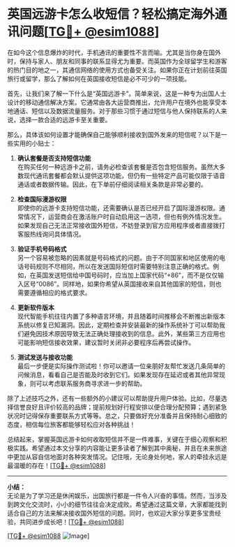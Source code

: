 # 英国远游卡怎么收短信？轻松搞定海外通讯问题[[TG💪+ @esim1088](https://t.me/s/esim1088)]

在如今这个信息爆炸的时代，手机通讯的重要性不言而喻。尤其是当你身在国外时，保持与家人、朋友和同事的联系显得尤为重要。而英国作为全球留学生和游客的热门目的地之一，其通信网络的使用方式也备受关注。如果你正在计划前往英国旅行或留学，那么了解如何在英国接收短信是必不可少的一项技能。

首先，让我们来了解一下什么是“英国远游卡”。简单来说，这是一种专为出国人士设计的移动通信解决方案。它通常由各大运营商推出，允许用户在境外也能享受本地通话、短信以及数据流量服务。对于那些习惯于通过短信与他人保持联系的人来说，选择一款合适的远游卡至关重要。

那么，具体该如何设置才能确保自己能够顺利接收到国外发来的短信呢？以下是一些实用的小贴士：

1. **确认套餐是否支持短信功能**  
   在购买任何一种远游卡之前，请务必检查该套餐是否包含短信服务。虽然大多数现代通讯套餐都会默认提供这项功能，但仍有一些特定产品可能仅限于语音通话或者数据传输。因此，在下单前仔细阅读相关条款是非常必要的。

2. **检查国际漫游权限**  
   即使你的远游卡支持短信功能，还需要确认是否已经开启了国际漫游权限。通常情况下，运营商会在激活账户时自动启用这一选项，但也有例外情况发生。如果发现自己无法正常接收国外短信，不妨登录到官方应用程序或者直接拨打客服热线询问具体情况。

3. **验证手机号码格式**  
   另一个容易被忽略的因素就是号码格式的问题。由于不同国家和地区使用的电话号码规则不尽相同，所以在发送国际短信时需要特别注意正确的格式。例如，在英国发送短信给中国号码时，应当加上国家代码“+86”，而不是仅仅输入区号“0086”。同样地，如果你希望从英国接收来自其他国家的短信，则也需要遵循相应的格式要求。

4. **更新软件版本**  
   现代智能手机往往内置了多种语言环境，并且随着时间推移会不断推出新版本系统以修复已知漏洞。因此，定期检查并安装最新的操作系统补丁可以帮助我们避免因技术原因导致无法正确处理接收到的信息。此外，某些第三方应用也可能影响短信接收效果，建议暂时关闭非必要程序后再尝试操作。

5. **测试发送与接收功能**  
   最后一步便是实际操作测试啦！你可以邀请一位亲朋好友帮忙发送几条简单的问候消息，看看自己是否能及时收到它们。如果发现存在延迟或者其他异常现象，则可以考虑联系服务商寻求进一步的帮助。

除了上述技巧之外，还有一些额外的小建议可以帮助提升用户体验。比如，尽量选择信誉良好且评价较高的品牌；提前规划好行程安排以便合理分配预算；遇到紧急状况时记得保存重要联系方式等等。总之，只要做好充分准备并且保持耐心细致的态度，相信每位旅客都能够轻松应对各种挑战！

总结起来，掌握英国远游卡如何收取短信并不是一件难事，关键在于细心观察和积极实践。希望通过本文分享的内容能让更多读者了解到其中奥秘，并且在未来旅途中更加从容自信地面对各种突发情况。记住哦，无论身处何地，家人的牵挂永远是最温暖的存在！[[TG💪+ @esim1088](https://t.me/s/esim1088)]

---

**小结：**  
无论是为了学习还是休闲娱乐，出国旅行都是一件令人兴奋的事情。然而，当涉及到跨文化交流时，小小的细节往往会决定成败。希望通过这篇文章，大家都能找到适合自己的方法来解决接收国外短信的问题。同时，也欢迎大家分享更多宝贵经验，共同进步成长吧！[[TG💪+ @esim1088](https://t.me/s/esim1088)] 

[[TG💪+ @esim1088](https://t.me/s/esim1088) ![Image](https://i.postimg.cc/4NQfJmqS/Snipaste-2025-05-13-00-14-12.png)]